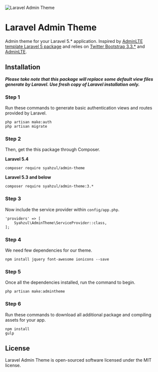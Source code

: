 ![Laravel Admin Theme](http://www.syahzul.com/cache/laravel-admin-theme-by-syahzul-0.3.0.png)

# Laravel Admin Theme

Admin theme for your Laravel 5.* application. Inspired by [AdminLTE template Laravel 5 package](https://github.com/acacha/adminlte-laravel) and relies
on [Twitter Bootstrap 3.3.*](https://github.com/twbs/bootstrap) and [AdminLTE](https://github.com/almasaeed2010/AdminLTE).

## Installation

***Please take note that this package will replace some default view files generate by Laravel. Use fresh
copy of Laravel installation only.***

### Step 1

Run these commands to generate basic authentication views and routes provided by Laravel.

```
php artisan make:auth
php artisan migrate
```

### Step 2

Then, get the this package through Composer.

**Laravel 5.4**

```
composer require syahzul/admin-theme
```

**Laravel 5.3 and below**

```
composer require syahzul/admin-theme:3.*
```

### Step 3

Now include the service provider within `config/app.php`.

```
'providers' => [
    Syahzul\AdminTheme\ServiceProvider::class,
];
```

### Step 4

We need few dependencies for our theme.

```
npm install jquery font-awesome ionicons --save
```

### Step 5

Once all the dependencies installed, run the command to begin.

```
php artisan make:admintheme
```

### Step 6

Run these commands to download all additional package and compiling assets for your app.

```
npm install
gulp
```

## License

Laravel Admin Theme is open-sourced software licensed under the MIT license.

